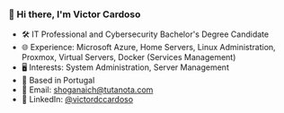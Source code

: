 ### 👋 Hi there, I'm Victor Cardoso

- 🛠 IT Professional and Cybersecurity Bachelor's Degree Candidate
- 🌐 Experience: Microsoft Azure, Home Servers, Linux Administration, Proxmox, Virtual Servers, Docker (Services Management)
- 🖥 Interests: System Administration, Server Management
- 📍 Based in Portugal
- 📧 Email: shoganaich@tutanota.com
- 🔗 LinkedIn: [@victordccardoso](https://www.linkedin.com/in/victordccardoso/)
